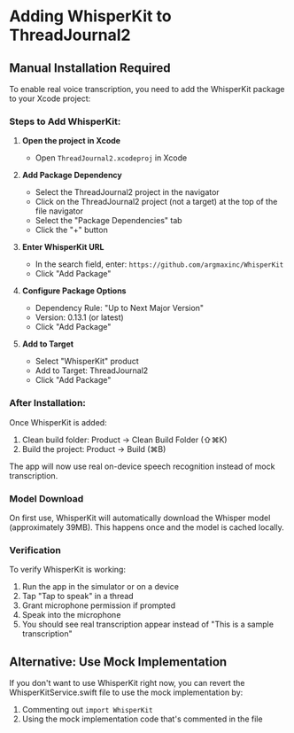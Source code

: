 # Adding WhisperKit to ThreadJournal2

## Manual Installation Required

To enable real voice transcription, you need to add the WhisperKit package to your Xcode project:

### Steps to Add WhisperKit:

1. **Open the project in Xcode**
   - Open `ThreadJournal2.xcodeproj` in Xcode

2. **Add Package Dependency**
   - Select the ThreadJournal2 project in the navigator
   - Click on the ThreadJournal2 project (not a target) at the top of the file navigator
   - Select the "Package Dependencies" tab
   - Click the "+" button

3. **Enter WhisperKit URL**
   - In the search field, enter: `https://github.com/argmaxinc/WhisperKit`
   - Click "Add Package"

4. **Configure Package Options**
   - Dependency Rule: "Up to Next Major Version"
   - Version: 0.13.1 (or latest)
   - Click "Add Package"

5. **Add to Target**
   - Select "WhisperKit" product
   - Add to Target: ThreadJournal2
   - Click "Add Package"

### After Installation:

Once WhisperKit is added:
1. Clean build folder: Product → Clean Build Folder (⇧⌘K)
2. Build the project: Product → Build (⌘B)

The app will now use real on-device speech recognition instead of mock transcription.

### Model Download

On first use, WhisperKit will automatically download the Whisper model (approximately 39MB). This happens once and the model is cached locally.

### Verification

To verify WhisperKit is working:
1. Run the app in the simulator or on a device
2. Tap "Tap to speak" in a thread
3. Grant microphone permission if prompted
4. Speak into the microphone
5. You should see real transcription appear instead of "This is a sample transcription"

## Alternative: Use Mock Implementation

If you don't want to use WhisperKit right now, you can revert the WhisperKitService.swift file to use the mock implementation by:
1. Commenting out `import WhisperKit`
2. Using the mock implementation code that's commented in the file